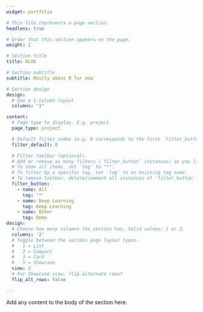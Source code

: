 ```yaml
---
widget: portfolio

# This file represents a page section.
headless: true

# Order that this section appears on the page.
weight: 1

# Section title
title: BLOG

# Section subtitle
subtitle: Mostly about R for now

# Section design
design:
  # Use a 1-column layout
  columns: "1"

content:
  # Page type to display. E.g. project.
  page_type: project

  # Default filter index (e.g. 0 corresponds to the first `filter_button` instance below)
  filter_default: 0

  # Filter toolbar (optional).
  # Add or remove as many filters (`filter_button` instances) as you like.
  # To show all items, set `tag` to "*".
  # To filter by a specific tag, set `tag` to an existing tag name.
  # To remove toolbar, delete/comment all instances of `filter_button` below.
  filter_button:
    - name: All
      tag: '*'
    - name: Deep Learning
      tag: Deep Learning
    - name: Other
      tag: Demo
design:
  # Choose how many columns the section has. Valid values: 1 or 2.
  columns: '2'
  # Toggle between the various page layout types.
  #   1 = List
  #   2 = Compact  
  #   3 = Card
  #   5 = Showcase
  view: 3
  # For Showcase view, flip alternate rows?
  flip_alt_rows: false

---
```


Add any content to the body of the section here.